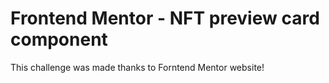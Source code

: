 # Frontend Mentor - NFT preview card component

This challenge was made thanks to Forntend Mentor website!
